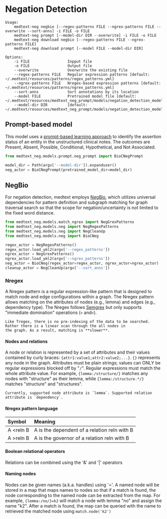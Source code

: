 # Negation Detection

```shell
Usage:
    medtext-neg negbio [--regex-patterns FILE --ngrex-patterns FILE --overwrite --sort-anns] -i FILE -o FILE
    medtext-neg prompt [--model-dir DIR --overwrite] -i FILE -o FILE
    medtext-neg download negbio [--regex-patterns FILE --ngrex-patterns FILE]
    medtext-neg download prompt [--model FILE --model-dir DIR]

Options:
    -i FILE                 Inpput file
    -o FILE                 Output file
    --overwrite             Overwrite the existing file
    --regex-patterns FILE   Regular expression patterns [default: ~/.medtext/resources/patterns/regex_patterns.yml]
    --ngrex-patterns FILE   Nregex-based expression patterns [default: ~/.medtext/resources/patterns/ngrex_patterns.yml]
    --sort-anns             Sort annotations by its location
    --model FILE            Pretrained model file [default: ~/.medtext/resources/medtext_neg_prompt/models/negation_detection_model_checkpoint.zip]
    --model-dir DIR         [default: ~/.medtext/resources/medtext_neg_prompt/models/negation_detection_model_checkpoint]
```

## Prompt-based model

This model uses a [prompt-based learning approach](https://www.ncbi.nlm.nih.gov/pmc/articles/PMC9378721/) to identify the assertion 
status of an entity in the unstructured clinical notes.
The outcomes are Present, Absent, Possible, Conditional, Hypothetical, and 
Not Associated.

```python
from medtext_neg.models.prompt.neg_prompt import BioCNegPrompt

model_dir = Path(argv['--model-dir']).expanduser()
neg_actor = BioCNegPrompt(pretrained_model_dir=model_dir)
```

## NegBio

For negation detection, medtext employs
[NegBio](https://github.com/bionlplab/negbio2), which utilizes universal
dependencies for pattern definition and subgraph matching for graph traversal
search so that the scope for negation/uncertainty is not limited to the fixed
word distance.

```python
from medtext_neg.models.match_ngrex import NegGrexPatterns
from medtext_neg.models.neg import NegRegexPatterns
from medtext_neg.models.neg import NegCleanUp
from medtext_neg.models.neg import BioCNeg

regex_actor = NegRegexPatterns()
regex_actor.load_yml2(argv['--regex_patterns'])
ngrex_actor = NegGrexPatterns()
ngrex_actor.load_yml2(argv['--ngrex_patterns'])
neg_actor = BioCNeg(regex_actor=regex_actor, ngrex_actor=ngrex_actor)
cleanup_actor = NegCleanUp(argv['--sort_anns'])
```

### Nregex

A Nregex pattern is a regular expression-like pattern that is designed to match node and edge configurations within a
graph. The Nregex pattern allows matching on the attributes of nodes (e.g., lemma) and edges (e.g., dependency type). 
The Nregex follows [Semgrex](https://nlp.stanford.edu/software/tregex.shtml) but only supports "immediate domination"
operations (`>` and`<`).

```{warning}
Like Tregex, there is no pre-indexing of the data to be searched. 
Rather there is a linear scan through the all nodes in
the graph. As a result, matching is **slower**.
```

#### Nodes and relations

A node or relation is represented by a set of attributes and their values contained by curly braces:
`{attr1:value1;attr2:value2;...}`. `{}` represents any node in the graph. Attributes must be plain strings;
values can ONLY be regular expressions blocked off by "`/`". Regular expressions must match the whole attribute
value. For example, `{lemma:/structure/}` matches any nodes with "structure" as their lemma, while
`{lemma:/structure.*/}` matches "structure" and "structures".

```{warning}
Currently, supported node attribute is `lemma`. Supported relation attribute is `dependency`.
```

#### Nregex pattern language

| Symbol          | Meaning                                      |
|:----------------|:---------------------------------------------|
| A <reln B       | A is the dependent of a relation reln with B |
| A >reln B       | A is the governor of a relation reln with B  |

#### Boolean relational operators

Relations can be combined using the '&' and '|' operators

#### Naming nodes

Nodes can be given names (a.k.a. handles) using '='. A named node will be stored in a map that maps names to nodes so
that if a match is found, the node corresponding to the named node can be extracted from the map. For example,
`{lemma:/no/}=k2` will match a node with lemma "no" and assign the name "k2". After a match is found, the map can be
queried with the name to retrieved the matched node using `match.node('k2')`
